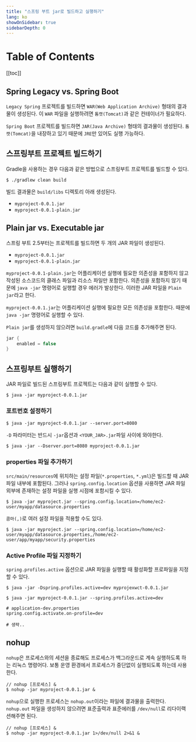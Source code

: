 ```yaml
---
title: "스프링 부트 jar로 빌드하고 실행하기"
lang: ko
showOnSidebar: true
sidebarDepth: 0
---
```


# Table of Contents
[[toc]]

## Spring Legacy vs. Spring Boot
`Legacy Spring` 프로젝트를 빌드하면 `WAR(Web Application Archive)` 형태의 결과물이 생성된다. 이 `WAR` 파일을 실행하려면 `톰캣(Tomcat)`과 같은 컨테이너가 필요하다.

`Spring Boot` 프로젝트를 빌드하면 `JAR(Java Archive)` 형태의 결과물이 생성된다. `톰캣(Tomcat)`을 내장하고 있기 때문에 `JRE`만 있어도 실행 가능하다.

## 스프링부트 프로젝트 빌드하기
Gradle을 사용하는 경우 다음과 같은 방법으로 스프링부트 프로젝트를 빌드할 수 있다.
``` shellsession
$ ./gradlew clean build
```
빌드 결과물은 `build/libs` 디렉토리 아래 생성된다.
- `myproject-0.0.1.jar`
- `myproject-0.0.1-plain.jar`

## Plain jar vs. Executable jar
스프링 부트 2.5부터는 프로젝트를 빌드하면 두 개의 JAR 파일이 생성된다.
- `myproject-0.0.1.jar`
- `myproject-0.0.1-plain.jar`

`myproject-0.0.1-plain.jar`는 어플리케이션 실행에 필요한 의존성을 포함하지 않고 작성된 소스코드의 클래스 파일과 리소스 파일만 포함한다. 의존성을 포함하지 않기 때문에 `java -jar` 명령어로 실행할 경우 에러가 발상한다. 이러한 JAR 파일을 `Plain jar`라고 한다.

`myproject-0.0.1.jar`는 어플리케이션 실행에 필요한 모든 의존성을 포함한다. 때문에 `java -jar` 명령어로 실행할 수 있다.

`Plain jar`를 생성하지 않으려면 `build.gradle`에 다음 코드를 추가해주면 된다.
``` groovy
jar {
    enabled = false
}
```

## 스프링부트 실행하기
JAR 파일로 빌드된 스프링부트 프로젝트는 다음과 같이 실행할 수 있다.
``` shellsession
$ java -jar myproject-0.0.1.jar
```

### 포트번호 설정하기
``` shellsession
$ java -jar myproject-0.0.1.jar --server.port=8080
```
`-D` 파라미터는 반드시 `-jar`옵션과 `<YOUR_JAR>.jar`파일 사이에 와야한다.
``` shellsession
$ java -jar --Dserver.port=8080 myproject-0.0.1.jar
```

### properties 파일 추가하기
`src/main/resources`에 위치하는 설정 파일(`*.properties`, `*.yml`)은 빌드할 때 JAR 파일 내부에 포함된다. 그러나 `spring.config.location` 옵션을 사용하면 JAR 파일 외부에 존재하는 설정 파일을 실행 시점에 포함시킬 수 있다.

``` shellsession
$ java -jar myproject.jar --spring.config.location=/home/ec2-user/myapp/datasource.properties
```
`콤마(,)`로 여러 설정 파일을 적용할 수도 있다.
``` shellsession
$ java -jar myproject.jar --spring.config.location=/home/ec2-user/myapp/datasource.properties,/home/ec2-user/app/myapp/security.properties
```

### Active Profile 파일 지정하기
`spring.profiles.active` 옵션으로 JAR 파일을 실행할 때 활성화할 프로파일을 지정할 수 있다.
``` shellsession
$ java -jar -Dspring.profiles.active=dev myprojexwct-0.0.1.jar
```
``` shellsession
$ java -jar myproject-0.0.1.jar --spring.profiles.active=dev
```
``` properties
# application-dev.properties
spring.config.activate.on-profile=dev

# 생략..
```

## nohup
`nohup`은 프로세스와의 세션을 종료해도 프로세스가 백그라운드로 계속 실행하도록 하는 리눅스 명령어다. 보통 운영 환경에서 프로세스가 중단없이 실행되도록 하는데 사용한다.

``` shellsession
// nohup [프로세스] &
$ nohup -jar myproject-0.0.1.jar &
```

`nohup`으로 실행한 프로세스는 `nohup.out`이라는 파일에 결과물을 출력한다. `nohup.out` 파일을 생성하지 않으려면 표준출력과 표준에러를 `/dev/null`로 리다이랙션해주면 된다.
``` shellsession
// nohup [프로세스] &
$ nohup -jar myproject-0.0.1.jar 1>/dev/null 2>&1 &
```



